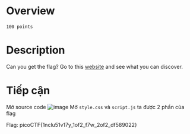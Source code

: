 # Overview #
`100 points`

# Description #
Can you get the flag?
Go to this [website](http://saturn.picoctf.net:54554/) and see what you can discover.

# Tiếp cận #
Mở source code 
![image](https://github.com/hgiang20/PicoCTF_Writeup/assets/130575510/6f02fbb2-af31-4ac8-adcc-bfaf13b74605)
Mở `style.css` và `script.js` ta được 2 phần của flag

Flag: picoCTF{1nclu51v17y_1of2_f7w_2of2_df589022}
